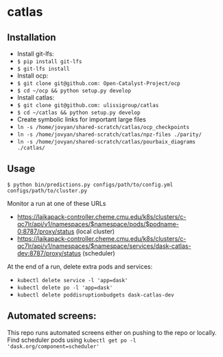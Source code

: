 # catlas

## Installation
 - Install git-lfs:
  - `$ pip install git-lfs`
  - `$ git-lfs install`
 - Install ocp:
  - `$ git clone git@github.com: Open-Catalyst-Project/ocp`
  - `$ cd ~/ocp && python setup.py develop`
 - Install catlas:
  - `$ git clone git@github.com: ulissigroup/catlas`
  - `$ cd ~/catlas && python setup.py develop`
 - Create symbolic links for important large files
  - `ln -s /home/jovyan/shared-scratch/catlas/ocp_checkpoints`
  - `ln -s /home/jovyan/shared-scratch/catlas/npz-files ./parity/`
  - `ln -s /home/jovyan/shared-scratch/catlas/pourbaix_diagrams ./catlas/`

## Usage

`$ python bin/predictions.py configs/path/to/config.yml configs/path/to/cluster.py`

Monitor a run at one of these URLs
- https://laikapack-controller.cheme.cmu.edu/k8s/clusters/c-qc7lr/api/v1/namespaces/$namespace/pods/$podname-0:8787/proxy/status (local cluster)
- https://laikapack-controller.cheme.cmu.edu/k8s/clusters/c-qc7lr/api/v1/namespaces/$namespace/services/dask-catlas-dev:8787/proxy/status (scheduler)

At the end of a run, delete extra pods and services:
- `kubectl delete service -l 'app=dask'`
- `kubectl delete po -l 'app=dask'`
- `kubectl delete poddisruptionbudgets dask-catlas-dev`


## Automated screens:

This repo runs automated screens either on pushing to the repo or locally.
Find scheduler pods using `kubectl get po -l 'dask.org/component=scheduler'`



